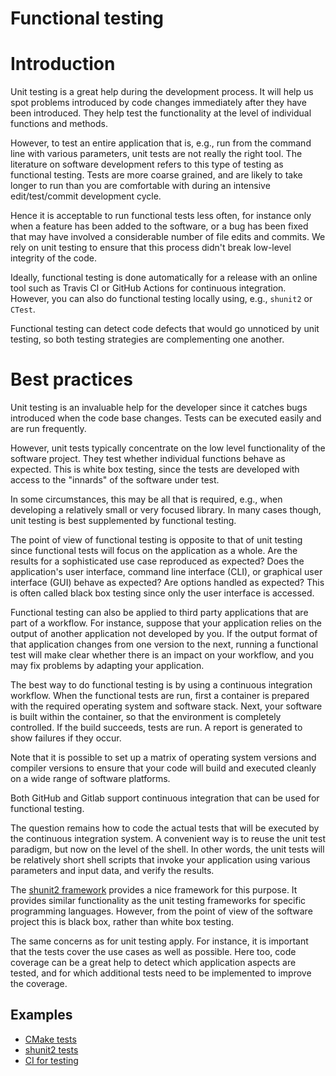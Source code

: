 # Functional testing


# Introduction

Unit testing is a great help during the development process. It will help us
spot problems introduced by code changes immediately after they have been
introduced. They help test the functionality at the level of individual
functions and methods.

However, to test an entire application that is, e.g., run from the command line
with various parameters, unit tests are not really the right tool. The
literature on software development refers to this type of testing as functional
testing. Tests are more coarse grained, and are likely to take longer to run
than you are comfortable with during an intensive edit/test/commit development
cycle.

Hence it is acceptable to run functional tests less often, for instance only
when a feature has been added to the software, or a bug has been fixed that may
have involved a considerable number of file edits and commits. We rely on unit
testing to ensure that this process didn't break low-level integrity of the
code.

Ideally, functional testing is done automatically for a release with an online
tool such as Travis CI or GitHub Actions for continuous integration.
However, you can also do functional testing locally using, e.g., `shunit2` or
`CTest`.

Functional testing can detect code defects that would go unnoticed by unit
testing, so both testing strategies are complementing one another.



# Best practices

Unit testing is an invaluable help for the developer since it catches bugs
introduced when the code base changes. Tests can be executed easily and are run
frequently.

However, unit tests typically concentrate on the low level functionality of the
software project. They test whether individual functions behave as expected.
This is white box testing, since the tests are developed with access to the
"innards" of the software under test.

In some circumstances, this may be all that is required, e.g., when developing a
relatively small or very focused library. In many cases though, unit testing is
best supplemented by functional testing.

The point of view of functional testing is opposite to that of unit testing
since functional tests will focus on the application as a whole.  Are the
results for a sophisticated use case reproduced as expected?  Does the
application's user interface, command line interface (CLI), or graphical user
interface (GUI) behave as expected?  Are options handled as expected?  This is
often called black box testing since only the user interface is accessed.

Functional testing can also be applied to third party applications that are part
of a workflow. For instance, suppose that your application relies on the output
of another application not developed by you. If the output format of that
application changes from one version to the next, running a functional test will
make clear whether there is an impact on your workflow, and you may fix problems
by adapting your application.

The best way to do functional testing is by using a continuous integration
workflow. When the functional tests are run, first a container is prepared with
the required operating system and software stack. Next, your software is built
within the container, so that the environment is completely controlled. If the
build succeeds, tests are run. A report is generated to show failures if they
occur.

Note that it is possible to set up a matrix of operating system versions and
compiler versions to ensure that your code will build and executed cleanly on a
wide range of software platforms.

Both GitHub and Gitlab support continuous integration that can be used for
functional testing.

The question remains how to code the actual tests that will be executed by the
continuous integration system. A convenient way is to reuse the unit test
paradigm, but now on the level of the shell. In other words, the unit tests will
be relatively short shell scripts that invoke your application using various
parameters and input data, and verify the results.

The [shunit2 framework](https://github.com/kward/shunit2) provides a nice
framework for this purpose. It provides similar functionality as the unit
testing frameworks for specific programming languages. However, from the point
of view of the software project this is black box, rather than white box
testing.

The same concerns as for unit testing apply. For instance, it is important that
the tests cover the use cases as well as possible. Here too, code coverage can
be a great help to detect which application aspects are tested, and for which
additional tests need to be implemented to improve the coverage.


## Examples

  * [CMake tests](https://github.com/gjbex/C-plus-plus-software-engineering)
  * [shunit2
    tests](https://github.com/gjbex/Defensive_programming_and_debugging)
  * [CI for testing](https://github.com/gjbex/CI-example)
